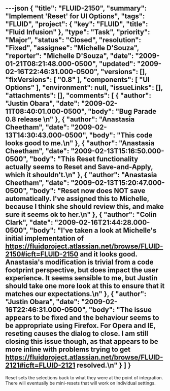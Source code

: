 ---json
{
  "title": "FLUID-2150",
  "summary": "Implement 'Reset' for UI Options",
  "tags": "FLUID",
  "project": {
    "key": "FLUID",
    "title": "Fluid Infusion"
  },
  "type": "Task",
  "priority": "Major",
  "status": "Closed",
  "resolution": "Fixed",
  "assignee": "Michelle D'Souza",
  "reporter": "Michelle D'Souza",
  "date": "2009-01-21T08:21:48.000-0500",
  "updated": "2009-02-16T22:46:31.000-0500",
  "versions": [],
  "fixVersions": [
    "0.8"
  ],
  "components": [
    "UI Options"
  ],
  "environment": null,
  "issueLinks": [],
  "attachments": [],
  "comments": [
    {
      "author": "Justin Obara",
      "date": "2009-02-11T08:40:01.000-0500",
      "body": "Bug Parade 0.8 release&#x20;\n"
    },
    {
      "author": "Anastasia Cheetham",
      "date": "2009-02-13T14:30:43.000-0500",
      "body": "This code looks good to me.\n"
    },
    {
      "author": "Anastasia Cheetham",
      "date": "2009-02-13T15:16:50.000-0500",
      "body": "This Reset functionality actually seems to Reset and Save-and-Apply, which it shouldn't.\n"
    },
    {
      "author": "Anastasia Cheetham",
      "date": "2009-02-13T15:20:47.000-0500",
      "body": "Reset now does NOT save automatically. I've assigned this to Michelle, because I think she should review this, and make sure it seems ok to her.\n"
    },
    {
      "author": "Colin Clark",
      "date": "2009-02-16T21:44:28.000-0500",
      "body": "I've taken a look at Michelle's initial implementation of <https://fluidproject.atlassian.net/browse/FLUID-2150#icft=FLUID-2150> and it looks good. Anastasia's modification is trivial from a code footprint perspective, but does impact the user experience. It seems sensible to me, but Justin should take one more look at this to ensure that it matches our expectations.\n"
    },
    {
      "author": "Justin Obara",
      "date": "2009-02-16T22:46:31.000-0500",
      "body": "The issue appears to be fixed and the behaviour seems to be appropriate using Firefox. For Opera and IE, reseting causes the dialog to close. I am still closing this issue though, as that appears to be more inline with problems trying to get <https://fluidproject.atlassian.net/browse/FLUID-2121#icft=FLUID-2121> resolved.\n"
    }
  ]
}
---
Reset sets the selections back to what they were at the point of integration. There will eventually be mini-resets that will work on individual settings.

        